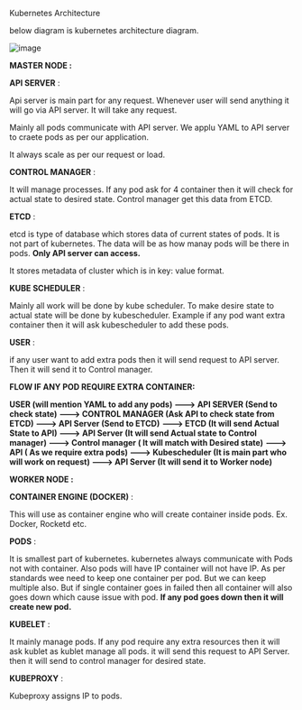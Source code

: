 Kubernetes Architecture

below diagram is kubernetes architecture diagram.

![image](https://github.com/Khushang49/90DaysofKubernetes/assets/95266353/147de780-0b79-4965-b2a8-0341d7d7f5e2)

**MASTER NODE :**

**API SERVER** :

Api server is main part for any request. Whenever user will send anything it will go via API server. It will take any request. 

Mainly all pods communicate with API server. We applu YAML to API server to craete pods as per our application.

It always scale as per our request or load.

**CONTROL MANAGER** :

It will manage processes. If any pod ask for 4 container then it will check for actual state to desired state. Control manager get this data from ETCD.

**ETCD** :

etcd is type of database which stores data of current states of pods. It is not part of kubernetes. The data will be as how manay pods will be there in pods. **Only API  server can access.** 

It stores metadata of cluster which is in key: value format.

**KUBE SCHEDULER** :

Mainly all work will be done by kube scheduler. To make desire state to actual state will be done by kubescheduler. Example if any pod want extra container then it will ask kubescheduler to add these pods.

**USER** :

if any user want to add extra pods then it will send request to API server. Then it will send it to Control manager.

**FLOW IF ANY POD REQUIRE EXTRA CONTAINER:**

**USER (will mention YAML to add any pods) ---> API SERVER (Send to check state) ---> CONTROL MANAGER (Ask API to check state from ETCD) ---> API Server (Send to ETCD)**
**---> ETCD (It will send Actual State to API) ---> API Server (It will send Actual state to Control manager) ---> Control manager ( It will match with Desired state)** 
**---> API ( As we require extra pods) ---> Kubescheduler (It is main part who will work on request) ---> API Server (It will send it to Worker node)**  


**WORKER NODE :**

**CONTAINER ENGINE (DOCKER)** :

This will use as container engine who will create container inside pods. Ex. Docker, Rocketd etc.

**PODS** :

It is smallest part of kubernetes. kubernetes always communicate with Pods not with container. Also pods will have IP container will not have IP. As per standards wee need to keep one container per pod. But we can keep multiple also. But if single container goes in failed then all container will also goes down which cause issue with pod. **If any pod goes down then it will create new pod.** 

**KUBELET** :

It mainly manage pods. If any pod require any extra resources then it will ask kublet as kublet manage all pods. it will send this request to API Server. then it will send to control manager for desired state.

**KUBEPROXY** :

Kubeproxy assigns IP to pods.
